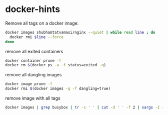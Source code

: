 # docker-hints

Remove all tags on a docker image:
```bash
docker images shubhamtatvamasi/nginx --quiet | while read line ; do
  docker rmi $line --force
done
```

remove all exited containers
```bash
docker container prune -f
docker rm $(docker ps -a -f status=exited -q)
```

remove all dangling images
```bash
docker image prune -f
docker rmi $(docker images -q -f dangling=true)
```

remove image with all tags
```bash
docker images | grep busybox | tr -s ' ' | cut -d ' ' -f 2 | xargs -I {} docker rmi busybox:{}
```
